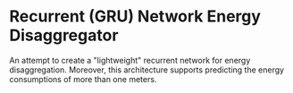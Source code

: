 # Recurrent (GRU) Network Energy Disaggregator

An attempt to create a "lightweight" recurrent network for energy disaggregation. Moreover, this architecture supports predicting the energy consumptions of more than one meters.
